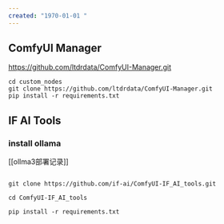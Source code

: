 ```yaml
---
created: "1970-01-01 "
---
```


## ComfyUI Manager

https://github.com/ltdrdata/ComfyUI-Manager.git

```
cd custom_nodes
git clone https://github.com/ltdrdata/ComfyUI-Manager.git
pip install -r requirements.txt
```

## IF AI Tools

### install ollama

[[ollma3部署记录]]

```

git clone https://github.com/if-ai/ComfyUI-IF_AI_tools.git

cd ComfyUI-IF_AI_tools

pip install -r requirements.txt

```
